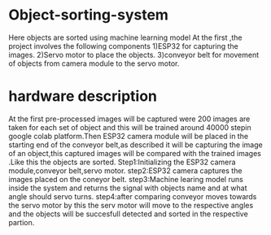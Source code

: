 # Object-sorting-system
Here objects are sorted using machine learning model
At the first ,the project involves the following components
1)ESP32 for capturing the images.
2)Servo motor to place the objects.
3)conveyor belt for movement of objects from camera module to the servo motor.
# hardware description
At the first pre-processed images will be captured were 200 images are taken for each set of object and this will be trained around 40000 stepin google colab platform.Then ESP32 camera module will be placed in the starting end of the conveyor belt,as described it will be capturing the image of an object,this captured images will be compared with the trained images .Like this the objects are sorted.
Step1:Initializing the ESP32 camera module,conveyor belt,servo motor.
step2:ESP32 camera captures the images placed on the coneyor belt.
step3:Machine learing model runs inside the system and returns the signal with objects name and at what angle should servo turns.
step4:after comparing conveyor moves towards the servo motor by this the serv motor will move to the respective angles and the objects will be succesfull detected and sorted in the respective partion.
